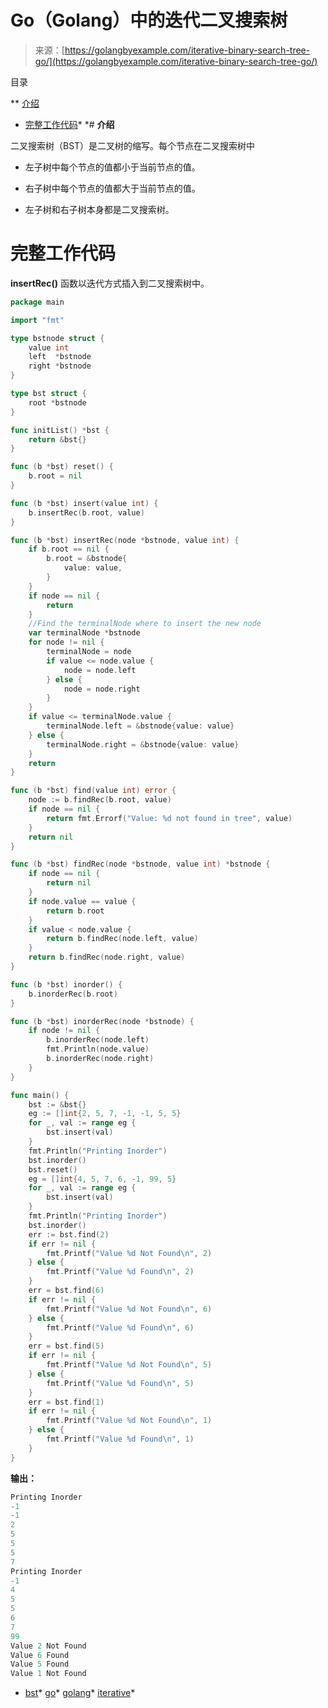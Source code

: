 <!--yml

分类：未分类

日期：2024-10-13 06:07:07

-->

# Go（Golang）中的迭代二叉搜索树

> 来源：[https://golangbyexample.com/iterative-binary-search-tree-go/](https://golangbyexample.com/iterative-binary-search-tree-go/)

目录

**   [介绍](#Introduction "Introduction")

+   [完整工作代码](#Full_Working_Code "Full Working Code")*  *# **介绍**

二叉搜索树（BST）是二叉树的缩写。每个节点在二叉搜索树中

+   左子树中每个节点的值都小于当前节点的值。

+   右子树中每个节点的值都大于当前节点的值。

+   左子树和右子树本身都是二叉搜索树。

# **完整工作代码**

**insertRec()** 函数以迭代方式插入到二叉搜索树中。

```go
package main

import "fmt"

type bstnode struct {
    value int
    left  *bstnode
    right *bstnode
}

type bst struct {
    root *bstnode
}

func initList() *bst {
    return &bst{}
}

func (b *bst) reset() {
    b.root = nil
}

func (b *bst) insert(value int) {
    b.insertRec(b.root, value)
}

func (b *bst) insertRec(node *bstnode, value int) {
    if b.root == nil {
        b.root = &bstnode{
            value: value,
        }
    }
    if node == nil {
        return
    }
    //Find the terminalNode where to insert the new node
    var terminalNode *bstnode
    for node != nil {
        terminalNode = node
        if value <= node.value {
            node = node.left
        } else {
            node = node.right
        }
    }
    if value <= terminalNode.value {
        terminalNode.left = &bstnode{value: value}
    } else {
        terminalNode.right = &bstnode{value: value}
    }
    return
}

func (b *bst) find(value int) error {
    node := b.findRec(b.root, value)
    if node == nil {
        return fmt.Errorf("Value: %d not found in tree", value)
    }
    return nil
}

func (b *bst) findRec(node *bstnode, value int) *bstnode {
    if node == nil {
        return nil
    }
    if node.value == value {
        return b.root
    }
    if value < node.value {
        return b.findRec(node.left, value)
    }
    return b.findRec(node.right, value)
}

func (b *bst) inorder() {
    b.inorderRec(b.root)
}

func (b *bst) inorderRec(node *bstnode) {
    if node != nil {
        b.inorderRec(node.left)
        fmt.Println(node.value)
        b.inorderRec(node.right)
    }
}

func main() {
    bst := &bst{}
    eg := []int{2, 5, 7, -1, -1, 5, 5}
    for _, val := range eg {
        bst.insert(val)
    }
    fmt.Println("Printing Inorder")
    bst.inorder()
    bst.reset()
    eg = []int{4, 5, 7, 6, -1, 99, 5}
    for _, val := range eg {
        bst.insert(val)
    }
    fmt.Println("Printing Inorder")
    bst.inorder()
    err := bst.find(2)
    if err != nil {
        fmt.Printf("Value %d Not Found\n", 2)
    } else {
        fmt.Printf("Value %d Found\n", 2)
    }
    err = bst.find(6)
    if err != nil {
        fmt.Printf("Value %d Not Found\n", 6)
    } else {
        fmt.Printf("Value %d Found\n", 6)
    }
    err = bst.find(5)
    if err != nil {
        fmt.Printf("Value %d Not Found\n", 5)
    } else {
        fmt.Printf("Value %d Found\n", 5)
    }
    err = bst.find(1)
    if err != nil {
        fmt.Printf("Value %d Not Found\n", 1)
    } else {
        fmt.Printf("Value %d Found\n", 1)
    }
}
```

**输出：**

```go
Printing Inorder
-1
-1
2
5
5
5
7
Printing Inorder
-1
4
5
5
6
7
99
Value 2 Not Found
Value 6 Found
Value 5 Found
Value 1 Not Found
```

+   [bst](https://golangbyexample.com/tag/bst/)*   [go](https://golangbyexample.com/tag/go/)*   [golang](https://golangbyexample.com/tag/golang/)*   [iterative](https://golangbyexample.com/tag/iterative/)*
